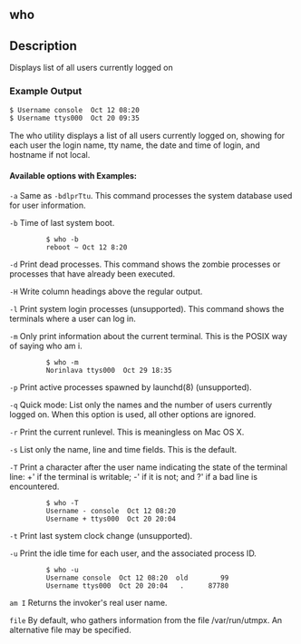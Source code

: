---
---

who
--
<!-- one line explanation would go here -->
## Description
Displays list of all users currently logged on 

<!-- minimal example -->
### Example Output 
~~~ bash
$ Username console  Oct 12 08:20 
$ Username ttys000  Oct 20 09:35 
~~~

 The who utility displays a list of all users currently logged on, showing for each user the login name, tty
 name, the date and time of login, and hostname if not local.

#### Available options with Examples:
 `-a`     Same as `-bdlprTtu`. This command processes the system database used for user information.
 
 `-b`    Time of last system boot. 
 
             $ who -b 
             reboot ~ Oct 12 8:20

 `-d`    Print dead processes. This command shows the zombie processes or processes that have already been executed.
            
 `-H`    Write column headings above the regular output.
 
 `-l`    Print system login processes (unsupported). This command shows the terminals where a user can log in.
 
 `-m`    Only print information about the current terminal.  This is the POSIX way of saying who am i.
 
             $ who -m
             Norinlava ttys000  Oct 29 18:35 
 
 `-p`    Print active processes spawned by launchd(8) (unsupported).
 
 `-q`    Quick mode: List only the names and the number of users currently logged on.  When this option is
         used, all other options are ignored.
         
  `-r`   Print the current runlevel.  This is meaningless on Mac OS X.
  
  `-s`   List only the name, line and time fields. This is the default.
  
  `-T`   Print a character after the user name indicating the state of the terminal line: +' if the terminal is
         writable; -' if it is not; and ?' if a bad line is encountered.
         
             $ who -T
             Username - console  Oct 12 08:20 
             Username + ttys000  Oct 20 20:04 

  `-t`   Print last system clock change (unsupported).
  
  `-u`   Print the idle time for each user, and the associated process ID. 
  
             $ who -u
             Username console  Oct 12 08:20  old  	    99
             Username ttys000  Oct 20 20:04   .   	 87780
  
  `am I` Returns the invoker's real user name.
  
  `file` By default, who gathers information from the file /var/run/utmpx.  An alternative file may be specified.


